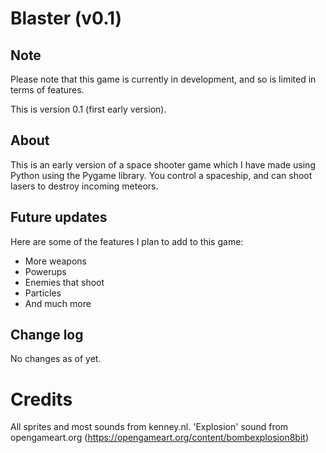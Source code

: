 # Blaster (v0.1)

## Note

Please note that this game is currently in development, and so is limited in terms of features.

This is version 0.1 (first early version).

## About

This is an early version of a space shooter game which I have made using Python using the Pygame library. You control a spaceship, and can shoot lasers to destroy incoming meteors.

## Future updates

Here are some of the features I plan to add to this game:

  - More weapons
  - Powerups
  - Enemies that shoot
  - Particles
  - And much more
  
## Change log

No changes as of yet.

# Credits

All sprites and most sounds from kenney.nl.
'Explosion' sound from opengameart.org (https://opengameart.org/content/bombexplosion8bit)
